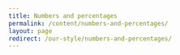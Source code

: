 ```yaml
---
title: Numbers and percentages
permalink: /content/numbers-and-percentages/
layout: page
redirect: /our-style/numbers-and-percentages/
---
```


